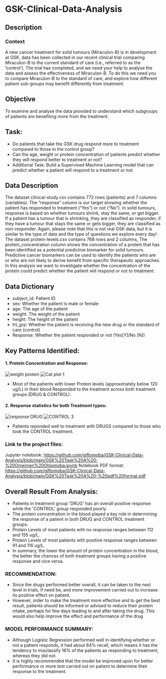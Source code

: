 # GSK-Clinical-Data-Analysis

## Description
### Context
A new cancer treatment for solid tumours (Miraculon-B) is in development at GSK, data has 
been collected in our recent clinical trial comparing Miraculon-B to the current standard of 
care (i.e., referred to as the ‘control’). The trial has completed, and we need your help to
analyse the data and assess the effectiveness of Miraculon-B. To do this we need you to 
compare Miraculon-B to the standard of care, and explore how different patient sub-groups
may benefit differently from treatment.

## Objective
To examine and analyse the data provided to understand which subgroups of 
patients are benefiting more from the treatment. 

## Task:
- Do patients that take the GSK drug respond more to treatment compared to those in the control group? 
- Can the age, weight or protein concentration of patients predict whether they will respond better to treatment or not?
- Additional Task: Build a Supervised Machine Learning model that can predict whether a patient will respond to a treatment or not.

## Data Description
The dataset clinical-study.csv contains 772 rows (patients) and 7 columns (variables). The 
“response” column is our target showing whether the patient has responded to treatment 
(“Yes”) or not (“No”). In solid tumours, response is based on whether tumours shrink, stay the 
same, or get bigger. If a patient has a tumour that is shrinking, they are classified as 
responder, if they have a tumour that stays the same or gets bigger, they are classified as 
non-responder. Again, please note that this is not real GSK data, but it is similar to the type of 
data and the type of questions we explore every day!
The dataset protein-levels.csv contains 768 rows and 2 columns, The protein_concentration
column shows the concentration of a protein that has been identified as a potential 
predictive biomarker for solid tumours. Predictive cancer biomarkers can be used to identify 
the patients who are or who are not likely to derive benefit from specific therapeutic 
approaches. In this analysis we want to investigate whether the concentration of the protein 
could predict whether the patient will respond or not to treatment. 

## Data Dictionary
- subject_id: Patient ID
- sex: Whether the patient is male or female
- age: The age of the patient 
- weight: The weight of the patient 
- height: The height of the patient
- trt_grp: Whether the patient is receiving the new drug or the standard of care (control)
- Response: Whether the patient responded or not (Yes[Y]/No [N])

## Key Patterns Identified:
#### 1. Protein Concentration and Response:
![weight protein](https://github.com/giftomoba/GSK-Clinical-Data-Analysis/assets/124467481/e1fba93e-c098-4e53-bcc6-92bb7264bf82)
![Cat plot 1](https://github.com/giftomoba/GSK-Clinical-Data-Analysis/assets/124467481/46e2adaf-79a2-48e5-899f-c6c3e9cf2ae8)

- Most of the patients with lower Protein levels (approximately below 120 ug/L) in their blood Responded to the treatment across both treatment groups (DRUG & CONTROL).

#### 2. Response statistics for both Treatment types:
![response DRUG](https://github.com/giftomoba/GSK-Clinical-Data-Analysis/assets/124467481/5bd66406-d605-4dcc-8a89-7fcd13223a88)
![CONTROL 3](https://github.com/giftomoba/GSK-Clinical-Data-Analysis/assets/124467481/1f57f916-8ac8-479e-8455-09d8537a78d0)
- Patients reponded well to treatment with DRUGS compared to those who took the CONTROL treatment.

### Link to the project files:
Jupyter notebook: https://github.com/giftomoba/GSK-Clinical-Data-Analysis/blob/main/GSK%20Task%20A%20-%20Omeimen%20Ohiomoba.ipynb
Notebook PDF format: https://github.com/giftomoba/GSK-Clinical-Data-Analysis/blob/main/GSK%20Task%20A%20-%20pdf%20format.pdf

## Overall Result From Analysis:
- Patients in treatment group 'DRUG' has an overall positive response while the 'CONTROL' group responded poorly.
- The protein concentration in the blood played a key role in determining the response of a patient in both DRUG and CONTROL treatment groups. 
- Protein Levels of most patients with no response ranges between 112 and 155 ug/L.
- Protein Levels of most patients with positive response ranges between 91 and 116 ug/L.
- In summary, the lower the amount of protein concentration in the blood, the better the chances of both treatment groups having a positive response and vice versa.

### RECOMMENDATION:
- Since the drugs performed better overall, it can be taken to the next level in trials, if need be, and more improvement carried out to increase its positive effect on patient.
- However, order to make the treatment more effective and to get the best result, patients should be informed or advised to reduce their protein intake, perhaps for few days leading to and after taking the drug. This would also help improve the effect and performance of the drug

### MODEL PERFORMANCE SUMMARY:
- Although Logistic Regression performed well in identifying whether or not a patient responds, it had about 84% recall, which means it has the tendency to misclassify 16% of the patients as responding to treatment, whereas they did not.
- It is highly recommended that the model be improved upon for better performance or more test carried out on patient to determine their response to the treatment.

